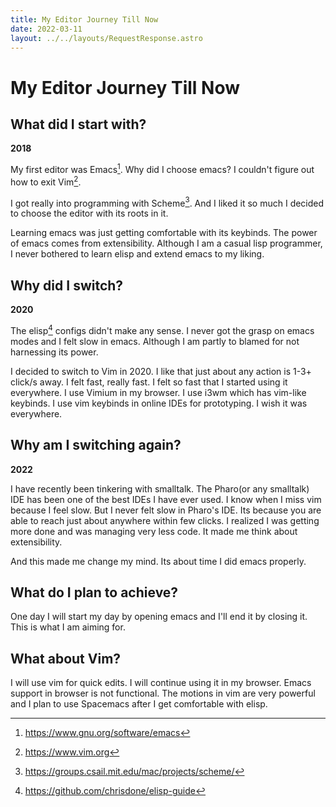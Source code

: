 ```yaml
---
title: My Editor Journey Till Now
date: 2022-03-11
layout: ../../layouts/RequestResponse.astro
---
```

# My Editor Journey Till Now

## What did I start with?
**2018**

My first editor was Emacs[^emacs]. Why did I choose emacs? I couldn't figure out how to exit Vim[^vim].

I got really into programming with Scheme[^scheme]. And I liked it so much I decided to choose the editor with its roots in it.

Learning emacs was just getting comfortable with its keybinds. The power of emacs comes from extensibility. Although I am a casual lisp programmer, I never bothered to learn elisp and extend emacs to my liking.

## Why did I switch?
**2020**

The elisp[^elisp] configs didn't make any sense. I never got the grasp on emacs modes and I felt slow in emacs. Although I am partly to blamed for not harnessing its power.

I decided to switch to Vim in 2020.
I like that just about any action is 1-3+ click/s away. I felt fast, really fast.
I felt so fast that I started using it everywhere. I use Vimium in my browser.
I use i3wm which has vim-like keybinds. I use vim keybinds in online IDEs for prototyping. I wish it was everywhere.

## Why am I switching again?
**2022**

I have recently been tinkering with smalltalk. The Pharo(or any smalltalk) IDE has been one of the best IDEs I have ever used. I know when I miss vim because I feel slow. But I never felt slow in Pharo's IDE. Its because you are able to reach just about anywhere within few clicks. I realized I was getting more done and was managing very less code. It made me think about extensibility.

And this made me change my mind. Its about time I did emacs properly.

## What do I plan to achieve?
One day I will start my day by opening emacs and I'll end it by closing it.
This is what I am aiming for.

## What about Vim?
I will use vim for quick edits. I will continue using it in my browser. Emacs support in browser is not functional. The motions in vim are very powerful and I plan to use Spacemacs after I get comfortable with elisp.

[^emacs]: https://www.gnu.org/software/emacs
[^vim]: https://www.vim.org
[^scheme]: https://groups.csail.mit.edu/mac/projects/scheme/
[^elisp]: https://github.com/chrisdone/elisp-guide

